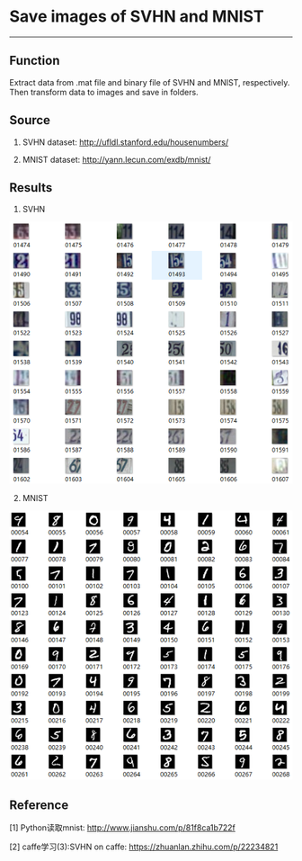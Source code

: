 # Save images of SVHN and MNIST
---

## Function
Extract data from .mat file and binary file of SVHN and MNIST, respectively. Then transform data to images and save in folders.

## Source
1. SVHN dataset: http://ufldl.stanford.edu/housenumbers/

2. MNIST dataset: http://yann.lecun.com/exdb/mnist/

## Results
1. SVHN

![SVHN](./fig/svhn_example.png)

2. MNIST

![MNIST](./fig/mnist_example.png)

## Reference
[1] Python读取mnist: http://www.jianshu.com/p/81f8ca1b722f

[2] caffe学习(3):SVHN on caffe: https://zhuanlan.zhihu.com/p/22234821